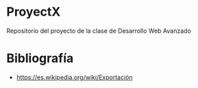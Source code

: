 # ProyectX
Repositorio del proyecto de la clase de Desarrollo Web Avanzado
# Bibliografía

* https://es.wikipedia.org/wiki/Exportación
